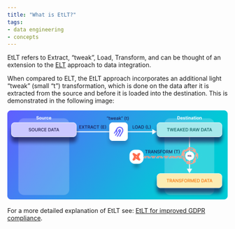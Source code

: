 ```yaml
---
title: "What is EtLT?"
tags:
- data engineering
- concepts
---
```

EtLT refers to Extract, “tweak”, Load, Transform, and can be thought of an extension to the [ELT](https://glossary.airbyte.com/term/elt/) approach to data integration. 

When compared to ELT, the EtLT approach incorporates an additional light “tweak” (small “t”) transformation, which is done on the data after it is extracted from the source and before it is loaded into the destination. This is demonstrated in the following image:

![](images/etlt-extract-tweak-load-transform.png)

For a more detailed explanation of EtLT see: [EtLT for improved GDPR compliance](https://airbyte.com/blog/etlt-gdpr-compliance).
